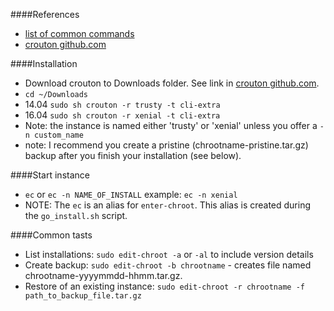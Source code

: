 ####References
* [list of common commands](https://github.com/dnschneid/crouton/wiki/Crouton-Command-Cheat-Sheet)
* [crouton github.com](https://github.com/dnschneid/crouton)

####Installation
* Download crouton to Downloads folder. See link in [crouton github.com](https://github.com/dnschneid/crouton#usage).
* `cd ~/Downloads`
* 14.04 `sudo sh crouton -r trusty -t cli-extra`
* 16.04 `sudo sh crouton -r xenial -t cli-extra`
* Note: the instance is named either 'trusty' or 'xenial' unless you offer a `-n custom_name`
* note: I recommend you create a pristine (chrootname-pristine.tar.gz) backup after you finish your installation (see below).

####Start instance
* `ec` or `ec -n NAME_OF_INSTALL` example: `ec -n xenial`
* NOTE: The `ec` is an alias for `enter-chroot`. This alias is created during the `go_install.sh` script.

####Common tasts
* List installations: `sudo edit-chroot -a` or `-al` to include version details
* Create backup: `sudo edit-chroot -b chrootname` - creates file named chrootname-yyyymmdd-hhmm.tar.gz.
* Restore of an existing instance: `sudo edit-chroot -r chrootname -f path_to_backup_file.tar.gz`
